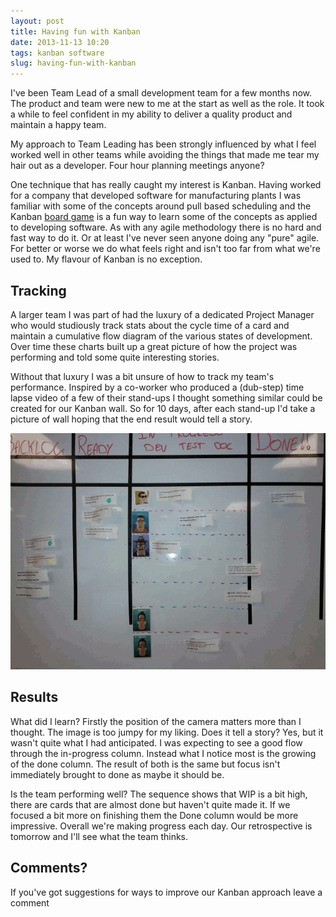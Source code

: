 ```yaml
---
layout: post
title: Having fun with Kanban
date: 2013-11-13 10:20
tags: kanban software
slug: having-fun-with-kanban
---
```


I've been Team Lead of a small development team for a few months now. The product and team were new to me at the start as well as the role. It took a while to feel confident in my ability to deliver a quality product and maintain a happy team.

My approach to Team Leading has been strongly influenced by what I feel worked well in other teams while avoiding the things that made me tear my hair out as a developer. Four hour planning meetings anyone?

One technique that has really caught my interest is Kanban. Having worked for a company that developed software for manufacturing plants I was familiar with some of the concepts around pull based scheduling and the Kanban [board game](http://getkanban.com/BoardGame.html) is a fun way to learn some of the concepts as applied to developing software. As with any agile methodology there is no hard and fast way to do it. Or at least I've never seen anyone doing any "pure" agile. For better or worse we do what feels right and isn't too far from what we're used to. My flavour of Kanban is no exception.

## Tracking

A larger team I was part of had the luxury of a dedicated Project Manager who would studiously track stats about the cycle time of a card and maintain a cumulative flow diagram of the various states of development. Over time these charts built up a great picture of how the project was performing and told some quite interesting stories.

Without that luxury I was a bit unsure of how to track my team's performance. Inspired by a co-worker who produced a (dub-step) time lapse video of a few of their stand-ups I thought something similar could be created for our Kanban wall. So for 10 days, after each stand-up I'd take a picture of wall hoping that the end result would tell a story.

![Kanban](/images/kanban.gif)

## Results

What did I learn? Firstly the position of the camera matters more than I thought. The image is too jumpy for my liking. Does it tell a story? Yes, but it wasn't quite what I had anticipated. I was expecting to see a good flow through the in-progress column. Instead what I notice most is the growing of the done column. The result of both is the same but focus isn't immediately brought to done as maybe it should be.

Is the team performing well? The sequence shows that WIP is a bit high, there are cards that are almost done but haven't quite made it. If we focused a bit more on finishing them the Done column would be more impressive. Overall we're making progress each day. Our retrospective is tomorrow and I'll see what the team thinks.

## Comments?

If you've got suggestions for ways to improve our Kanban approach leave a comment